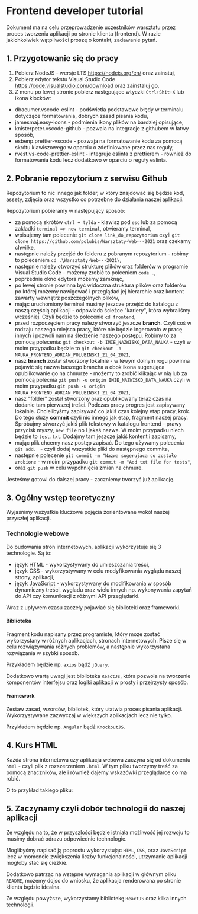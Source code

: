 # Frontend developer tutorial

Dokument ma na celu przeprowadzenie uczestników warsztatu przez proces tworzenia aplikacji po stronie klienta (frontend). W razie jakichkolwiek wątpliwości proszę o kontakt, zadawanie pytań.

## 1. Przygotowanie się do pracy

1. Pobierz NodeJS - wersje LTS https://nodejs.org/en/ oraz zainstuj,
2. Pobierz edytor tekstu Visual Studio Code https://code.visualstudio.com/download
 oraz zainstaluj go,
3. Z menu po lewej stronie pobierz następujące wtyczki `Ctrl+Shit+X` lub ikona klocków:
- dbaeumer.vscode-eslint - podświetla podstawowe błędy w terminalu dotyczące formatowania, dobrych zasad pisania kodu,
- jamesmaj.easy-icons - podmienia ikony plików na bardziej opisujące,
- knisterpeter.vscode-github - pozwala na integracje z githubem w łatwy sposób,
- esbenp.prettier-vscode - pozwaja na formatowanie kodu za pomocą skrótu klawiszowego w oparciu o zdefiniowane przez nas reguły,
- rvest.vs-code-prettier-eslint - integruje eslinta z prettierem - również do formatowania kodu lecz dodatkowo w oparciu o reguły eslinta. 

## 2. Pobranie repozytorium z serwisu Github

Repozytorium to nic innego jak folder, w który znajdować się będzie kod, assety, zdjęcia oraz wszystko co potrzebne do działania naszej aplikacji.

Repozytorium pobieramy w następujący sposób:

- za pomocą skrótów `ctrl + tylda` - klawisz pod `esc` lub za pomocą zakładki `terminal => new terminal`, otwieramy terminal,
- wpisujemy tam polecenie `git clone link_do_repozytorium` czyli `git clone https://github.com/polubis/Warsztaty-Web---2021` oraz czekamy chwilke,
- następnie należy przejść do folderu z pobranym repozytorium - robimy to poleceniem `cd .\Warsztaty-Web---2021\`,
- następnie należy otworzyć strukturę plików oraz folderów w programie Visual Studio Code - możemy zrobić to polceniem `code .`,
- poprzednie okno edytora możemy zamknąć,
- po lewej stronie powinna być widoczna struktura plików oraz folderów po której możemy nawigować i przeglądać jej hierarchie oraz kontent zawarty wewnątrz poszczególnych plików,
- mając uruchomiony terminal musimy jeszcze przejść do katalogu z naszą częścią aplikacji - odpowiada ścieżce "kariery", która wybraliśmy wcześniej. Czyli będzie to polecenie `cd frontend`,
- przed rozpoczęciem pracy należy stworzyć jeszcze **branch**. Czyli coś w rodzaju naszego miejsca pracy, które nie będzie ingerowało w pracę innych i pozwoli nam na śledzenie naszego postępu. Robimy to za pomocą polecenia: `git checkout -b IMIE_NAZWISKO_DATA_NAUKA` - czyli w moim przypadku będzie to `git checkout -b NAUKA_FRONTEND_ADRIAN_POLUBINSKI_21_04_2021`,
- nasz **branch** został stworzony lokalnie - w lewym dolnym rogu powinna pojawić się nazwa baszego brancha a obok ikona sugerująca opublikowanie go na chmurze - możemy to zrobić klikając w nią lub za pomocą polecnia `git push -u origin IMIE_NAZWISKO_DATA_NAUKA` czyli w moim przypadku `git push -u origin NAUKA_FRONTEND_ADRIAN_POLUBINSKI_21_04_2021`,
- nasz "folder" został stworzony oraz opublikowany teraz czas na dodanie tam pierwszej treści. Podczas pracy progres jest zapisywany lokalnie. Chcielibyśmy zapisywać co jakiś czas kolejny etap pracy, krok. Do tego służy **commit** czyli nic innego jak etap, fragment naszej pracy. Spróbujmy stworzyć jakiś plik tekstowy w katalogu frontend - prawy przycisk myszy, `new file` no i jakaś nazwa. W moim przypadku niech będzie to `test.txt`. Dodajmy tam jeszcze jakiś kontent i zapiszmy,
- mając plik chcemy nasz postęp zapisać. Do tego używamy polecenia `git add. ` - czyli dodaj wszystkie pliki do następnego commita, 
- następnie polecenie `git commit -m "Nazwa sugerujaca co zostało zrobione` - w moim przypadku `git commit -m "Add txt file for tests"`,
- oraz `git push` w celu wypchnięcia zmian na chmure.

Jesteśmy gotowi do dalszej pracy - zaczniemy tworzyć już aplikację.

## 3. Ogólny wstęp teoretyczny

Wyjaśnimy wszystkie kluczowe pojęcia zorientowane wokół naszej przyszłej aplikacji.

### Technologie webowe

Do budowania stron internetowych, aplikacji wykorzystuje się 3 technologie. Są to:

- język HTML - wykorzystywany do umieszczania treści,
- język CSS - wykorzystywany w celu modyfikowania wyglądu naszej strony, aplikacji,
- język JavaScript - wykorzystywany do modifikowania w sposób dynamiczny treści, wygladu oraz wielu innych np. wykonywania zapytań do API czy komunikacji z różnymi API przeglądarki.

Wraz z upływem czasu zaczeły pojawiać się biblioteki oraz frameworki. 

#### Biblioteka

Fragment kodu napisany przez programiste, który może zostać wykorzystany w różnych aplikacjach, stronach internetowych. Pisze się w celu rozwiązywania różnych problemów, a następnie wykorzystana rozwiązania w szybki sposób.

Przykładem będzie np. `axios` bądź `jQuery`.

Dodatkowo wartą uwagi jest biblioteka `ReactJs`, która pozwola na tworzenie komponentów interfejsu oraz logiki aplikacji w prosty i przejrzysty sposób.

#### Framework

Zestaw zasad, wzorców, bibliotek, który ułatwia proces pisania aplikacji. Wykorzystywane zazwyczaj w większych aplikacjach lecz nie tylko.

Przykładem będzie np. `Angular` bądź `KnockoutJS`.

## 4. Kurs HTML

Każda strona internetowa czy aplikacja webowa zaczyna się od dokumentu `html` - czyli plik z rozszerzeniem `.html`. W tym pliku tworzymy treść za pomocą znaczników, ale i również dajemy wskazówki przeglądarce co ma robić.

O to przykład takiego pliku:



## 5. Zaczynamy czyli dobór technologii do naszej aplikacji

Ze względu na to, że w przyszlości będzie istniała możliwość jej rozwoju to musimy dobrać odrazu odpowiednie technologie.

Moglibyśmy napisać ją poprostu wykorzystując `HTML`, `CSS`, oraz `JavaScript` lecz w momencie zwiększenia liczby funkcjonalności, utrzymanie aplikacji mogłoby stać się cieżkie.

Dodatkowo patrząc na wstępne wymagania aplikacji w głównym pliku `README`, możemy dojsc do wniosku, że aplikacja renderowana po stronie klienta będzie idealna.

Ze względu powyższe, wykorzystamy bibliotekę `ReactJS` oraz kilka innych technologii. 




